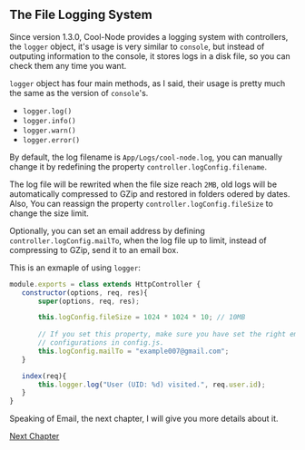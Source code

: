 ## The File Logging System

Since version 1.3.0, Cool-Node provides a logging system with controllers, the
`logger` object, it's usage is very similar to `console`, but instead of 
outputing information to the console, it stores logs in a disk file, so you 
can check them any time you want.

`logger` object has four main methods, as I said, their usage is pretty much 
the same as the version of `console`'s.

- `logger.log()`
- `logger.info()`
- `logger.warn()`
- `logger.error()`

By default, the log filename is `App/Logs/cool-node.log`, you can manually 
change it by redefining the property `controller.logConfig.filename`.

The log file will be rewrited when the file size reach `2MB`, old logs will be
automatically compressed to GZip and restored in folders odered by dates. 
Also, You can reassign the property `controller.logConfig.fileSize` to change 
the size limit.

Optionally, you can set an email address by defining 
`controller.logConfig.mailTo`, when the log file up to limit, instead of
 compressing to GZip, send it to an email box.

This is an exmaple of using `logger`:

 ```javascript
module.exports = class extends HttpController {
    constructor(options, req, res){
        super(options, req, res);

        this.logConfig.fileSize = 1024 * 1024 * 10; // 10MB
        
        // If you set this property, make sure you have set the right email 
        // configurations in config.js.
        this.logConfig.mailTo = "example007@gmail.com";
    }

    index(req){
        this.logger.log("User (UID: %d) visited.", req.user.id);
    }
}
```

Speaking of Email, the next chapter, I will give you more details about it.

[Next Chapter](Mail)
